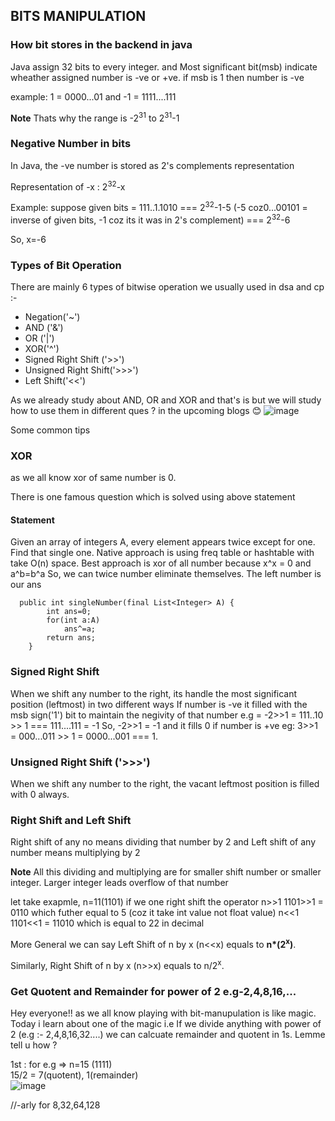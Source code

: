 ## BITS MANIPULATION

### How bit stores in the backend in java 
Java assign 32 bits to every integer.
and Most significant bit(msb) indicate wheather assigned number is -ve or +ve. if msb is 1 then number is -ve

example: 1 = 0000...01 and -1 = 1111....111

**Note** Thats why the range is -2<sup>31</sup> to 2<sup>31</sup>-1 

### Negative Number in bits
In Java, the -ve number is stored as 2's complements representation

Representation of -x : 2<sup>32</sup>-x

Example: suppose given bits = 111..1.1010 === 2<sup>32</sup>-1-5 (-5 coz0...00101 = inverse of given bits, -1 coz its it was in 2's complement) === 2<sup>32</sup>-6

So, x=-6 

### Types of Bit Operation
There are mainly 6 types of bitwise operation we usually used in dsa and cp :-
* Negation('~')
* AND ('&')
* OR ('|')
* XOR('^')
* Signed Right Shift ('>>')
* Unsigned Right Shift('>>>')
* Left Shift('<<')

As we already study about AND, OR and XOR and that's is but we will study how to use them in different ques ? in the upcoming blogs 😊
![image](https://fresh2refresh.com/wp-content/uploads/2013/10/Truth-table-2.png)

Some common tips 
### XOR
as we all know xor of same number is 0.

There is one famous question which is solved using above statement

#### Statement
  Given an array of integers A, every element appears twice except for one. Find that single one.
Native approach is using freq table or hashtable with take O(n) space.
Best approach is xor of all number because x^x = 0 and a^b=b^a So, we can twice number eliminate themselves. The left number is our ans

```
  public int singleNumber(final List<Integer> A) {
        int ans=0;
        for(int a:A)
            ans^=a;
        return ans;
    }

```
### Signed Right Shift
When we shift any number to the right, 
its handle the most significant position (leftmost) in two different ways If number is -ve it filled with the msb sign('1') bit to maintain the negivity of that number 
e.g = -2>>1 = 111..10 >> 1 === 111....111 = -1 So, -2>>1 = -1 
and it fills 0 if number is +ve eg: 3>>1 = 000...011 >> 1 = 0000...001 === 1.

### Unsigned Right Shift ('>>>')
When we shift any number to the right, the vacant leftmost position is filled with 0 always.

### Right Shift and Left Shift
Right shift of any no means dividing that number by 2 and Left shift of any number means multiplying by 2

**Note** All this dividing and multiplying are for smaller shift number or smaller integer. Larger integer leads overflow of that number 

let take exapmle, n=11(1101)
if we one right shift the operator
n>>1
1101>>1 = 0110
which futher equal to 5 (coz it take int value not float value)
n<<1
1101<<1 = 11010
which is equal to 22 in decimal

More General we can say
Left Shift of n by x (n<<x) equals to <b>n*(2<sup>x</sup>)</b>.

Similarly, Right Shift of n by x (n>>x) equals to n/2<sup>x</sup>.

### Get Quotent and Remainder for power of 2 e.g-2,4,8,16,... 
Hey everyone!! as we all know playing with bit-manupulation is like magic. Today i learn about one of the magic i.e
If we divide anything with power of 2 (e.g :- 2,4,8,16,32....) we can calcuate remainder and quotent in 1s.
Lemme tell u how ? 

1st : for e.g => n=15 (1111) <br/>
15/2 = 7(quotent), 1(remainder)<br/>
![image](https://user-images.githubusercontent.com/54256549/153720795-14b7c44e-3237-47a1-b86f-96d7cbf660cf.png)

//-arly for 8,32,64,128
